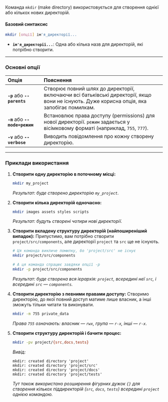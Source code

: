 Команда `mkdir` (make directory) використовується для створення однієї або кількох нових директорій.

#### **Базовий синтаксис**

```bash
mkdir [опції] ім'я_директорії...
```

*   **`ім'я_директорії...`**: Одна або кілька назв для директорій, які потрібно створити.

---

### **Основні опції**

| Опція | Пояснення |
| :--- | :--- |
| **`-p`** або **`--parents`** | Створює повний шлях до директорії, включаючи всі батьківські директорії, якщо вони не існують. Дуже корисна опція, яка запобігає помилкам. |
| **`-m`** або **`--mode=режим`** | Встановлює права доступу (permissions) для нової директорії. `режим` задається у вісімковому форматі (наприклад, `755`, `777`). |
| **`-v`** або **`--verbose`** | Виводить повідомлення про кожну створену директорію. |

---

### **Приклади використання**

1.  **Створити одну директорію в поточному місці:**
    ```bash
    mkdir my_project
    ```
    *Результат: буде створено директорію `my_project`.*

2.  **Створити кілька директорій одночасно:**
    ```bash
    mkdir images assets styles scripts
    ```
    *Результат: будуть створені чотири нові директорії.*

3.  **Створити вкладену структуру директорій (найпоширеніший випадок):**
    Припустимо, вам потрібно створити `project/src/components`, але директорії `project` та `src` ще не існують.
    ```bash
    # Ця команда викличе помилку, бо 'project/src' не існує
    mkdir project/src/components

    # А ця команда спрацює завдяки опції -p
    mkdir -p project/src/components
    ```
    *Результат: буде створена вся ієрархія: `project`, всередині неї `src`, і всередині `src` — `components`.*

4.  **Створити директорію з певними правами доступу:**
    Створимо директорію, до якої повний доступ матиме лише власник, а інші зможуть тільки читати та виконувати.
    ```bash
    mkdir -m 755 private_data
    ```
    *Права `755` означають: власник — `rwx`, група — `r-x`, інші — `r-x`.*

5.  **Створити структуру директорій і бачити процес:**
    ```bash
    mkdir -pv project/{src,docs,tests}
    ```
    *Вивід:*
    ```
    mkdir: created directory 'project'
    mkdir: created directory 'project/src'
    mkdir: created directory 'project/docs'
    mkdir: created directory 'project/tests'
    ```
    *Тут також використано розширення фігурних дужок `{}` для створення кількох піддиректорій (`src`, `docs`, `tests`) всередині `project` однією командою.*
